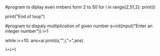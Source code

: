 #program to diplay even nmbers form 2 to 50
for i in range(2,51,2):
    print(i)

print("End of loop")


#program to dispaly multiplication of given number
a=int(input("Enter an integer number"))
i=1

while i<=10:
    ans=a*i
    print(a,"*",i,"=",ans)

    i=i+1
